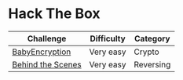 # Hack The Box

| Challenge  | Difficulty | Category |
| ------------- | ------------- | ------------- |
| [BabyEncryption](BabyEncryption/) | Very easy  | Crypto  |
| [Behind the Scenes](Behind%20the%20Scenes/) | Very easy  | Reversing  |

